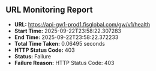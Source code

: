 ## URL Monitoring Report

- **URL:** https://api-gw1-prod1.fisglobal.com/gw/v1/health
- **Start Time:** 2025-09-22T23:58:22.307283
- **End Time:** 2025-09-22T23:58:22.372233
- **Total Time Taken:** 0.06495 seconds
- **HTTP Status Code:** 403
- **Status:** Failure
- **Failure Reason:** HTTP Status Code: 403
